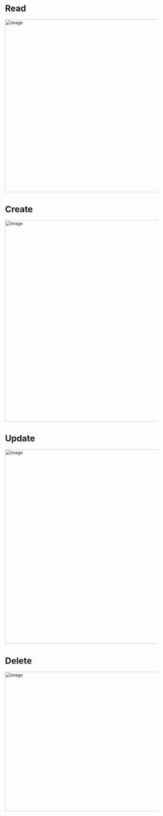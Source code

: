 # Read
<img width="1366" height="568" alt="image" src="https://github.com/user-attachments/assets/5700d04d-c383-4340-89a4-3f312877c08b" />

# Create
<img width="789" height="661" alt="image" src="https://github.com/user-attachments/assets/8b9d9f4d-9215-4e31-9f91-1099c4e61ff5" />

# Update
<img width="721" height="639" alt="image" src="https://github.com/user-attachments/assets/06c315cd-769c-4b73-9838-481ec11fcd61" />

# Delete
<img width="937" height="458" alt="image" src="https://github.com/user-attachments/assets/addc364d-10bf-44ed-aca4-aee9952927b7" />
